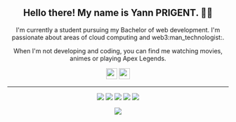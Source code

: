 <h2 align="center">Hello there! My name is Yann PRIGENT. 👋🤓</h2>
<p align="center">I'm currently a student pursuing my Bachelor of web development. I'm passionate about areas of cloud computing and web3:man_technologist:.
</p>

<p align="center">When I'm not developing and coding, you can find me watching movies, animes or playing Apex Legends.</p>

<p align="center"><a href="https://www.linkedin.com/in/yann-prigent-bzh44/"><img src="https://img.shields.io/badge/linkedin-%230077B5.svg?&style=for-the-badge&logo=linkedin&logoColor=white" height=25></a> <a href="https://github.com/xan9266"><img src="https://img.shields.io/github/followers/xan9266?style=social" height=25></a>
</p>

<hr>
<p align="center">
<img src="https://img.shields.io/badge/javascript%20-%23323330.svg?&style=for-the-badge&logo=javascript&logoColor=%23F7DF1E"/> <img src="https://img.shields.io/badge/html5%20-%23E34F26.svg?&style=for-the-badge&logo=html5&logoColor=white"/> <img src="https://img.shields.io/badge/css3%20-%231572B6.svg?&style=for-the-badge&logo=css3&logoColor=white"/> <img src="https://img.shields.io/badge/git%20-%23F05033.svg?&style=for-the-badge&logo=git&logoColor=white"/> <img src="https://img.shields.io/badge/github%20-%23121011.svg?&style=for-the-badge&logo=github&logoColor=white"/>
</p>

<p align=center>  
  <img align=center src="https://github-readme-stats.vercel.app/api?username=xan9266&show_icons=true&theme=radical">
</p>
